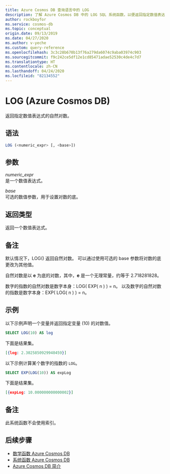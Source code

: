 ```yaml
---
title: Azure Cosmos DB 查询语言中的 LOG
description: 了解 Azure Cosmos DB 中的 LOG SQL 系统函数，以便返回指定数值表达式的自然对数
author: rockboyfor
ms.service: cosmos-db
ms.topic: conceptual
origin.date: 09/13/2019
ms.date: 04/27/2020
ms.author: v-yeche
ms.custom: query-reference
ms.openlocfilehash: 3c3c28b670b13f76a279da6074c9aba03974c903
ms.sourcegitcommit: f9c242ce5df12e1cd85471adae52530c4de4c7d7
ms.translationtype: HT
ms.contentlocale: zh-CN
ms.lasthandoff: 04/24/2020
ms.locfileid: "82134552"
---
```

# <a name="log-azure-cosmos-db"></a>LOG (Azure Cosmos DB)
 返回指定数值表达式的自然对数。  

## <a name="syntax"></a>语法

```sql
LOG (<numeric_expr> [, <base>])  
```  

## <a name="arguments"></a>参数

*numeric_expr*  
  是一个数值表达式。  

*base*  
  可选的数值参数，用于设置对数的底。  

## <a name="return-types"></a>返回类型

  返回一个数值表达式。  

## <a name="remarks"></a>备注

  默认情况下，LOG() 返回自然对数。 可以通过使用可选的 base 参数将对数的底更改为其他值。  

  自然对数是以 **e** 为底的对数，其中，**e** 是一个无理常量，约等于 2.718281828。 

  数字的指数的自然对数是数字本身：LOG( EXP( n ) ) = n。 以及数字的自然对数的指数是数字本身：EXP( LOG( n ) ) = n。  

## <a name="examples"></a>示例

  以下示例声明一个变量并返回指定变量 (10) 的对数值。  

```sql
SELECT LOG(10) AS log  
```  

 下面是结果集。  

```json
[{log: 2.3025850929940459}]  
```  

 以下示例计算某个数字的指数的 `LOG`。  

```sql
SELECT EXP(LOG(10)) AS expLog  
```  

 下面是结果集。  

```json
[{expLog: 10.000000000000002}]  
```  

## <a name="remarks"></a>备注

此系统函数不会使用索引。

## <a name="next-steps"></a>后续步骤

- [数学函数 Azure Cosmos DB](sql-query-mathematical-functions.md)
- [系统函数 Azure Cosmos DB](sql-query-system-functions.md)
- [Azure Cosmos DB 简介](introduction.md)

<!-- Update_Description: update meta properties, wording update, update link -->